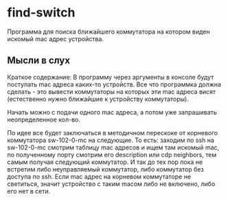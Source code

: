 # find-switch

Программа для поиска ближайшего коммутатора на котором виден искомый mac адрес устройства.

## Мысли в слух

Краткое содержание: В программу через аргументы в консоле будут поступать mac адреса каких-то устройств. Все что программка должна сделать - это вывести коммутаторы на которых эти mac адреса висят (естественно нужно ближайшие к устройству коммутаторы).

Начать можно с подачи одного mac адреса, а потом уже запрашивать неопределенное кол-во.

По идее все будет заключаться в методичном перескоке от корневого коммутатора sw-102-0-mc на следующие. То есть: заходим по ssh на sw-102-0-mc смотрим таблицу mac адресов и ищем там искомый mac, по полученному порту смотрим его description или cdp neighbors, тем самым получая следующий коммутатор. И так до тех пор пока не встретим либо неуправляемый коммутатор, либо коммутатор без доступа по ssh. Если mac адрес на корневом коммутаторе не светиться, значит устройство с таким macом либо не включено, либо его нет в сети.